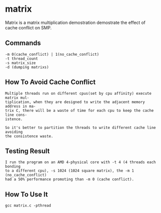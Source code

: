 #	matrix

Matrix is a matrix multiplication demostration demostrate the effect of cache conflict on SMP.


##	Commands
	
	-m 0(cache_conflict) | 1(no_cache_conflict)
	-t thread_count
	-s matrix_size
	-d (dumping matrixs)


##	How To Avoid Cache Conflict

	Multiple threads run on different cpus(set by cpu affinity) execute matrix mul-
	tiplication, when they are designed to write the adjacent memory address in ma-
	trix C, there will be a waste of time for each cpu to keep the cache line cons-
	istence. 

	So it's better to partition the threads to write different cache line avoiding 
	the consistence waste.


##	Testing Result
	
	I run the program on an AMD 4-physical core with -t 4 (4 threads each bonding 
	to a different cpu), -s 1024 (1024 square matrix), the -m 1 (no_cache_conflict)
	had a 50% performance promoting than -m 0 (cache conflict).


##	How To Use It

	gcc matrix.c -pthread